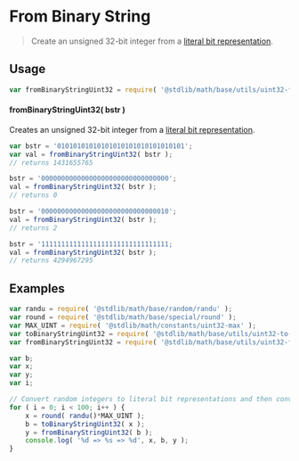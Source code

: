 # From Binary String

> Create an unsigned 32-bit integer from a [literal bit representation][@stdlib/math/base/utils/uint32-to-binary-string].


<section class="usage">

## Usage

``` javascript
var fromBinaryStringUint32 = require( '@stdlib/math/base/utils/uint32-from-binary-string' );
```

#### fromBinaryStringUint32( bstr )

Creates an unsigned 32-bit integer from a [literal bit representation][@stdlib/math/base/utils/uint32-to-binary-string].

``` javascript
var bstr = '01010101010101010101010101010101';
var val = fromBinaryStringUint32( bstr );
// returns 1431655765

bstr = '00000000000000000000000000000000';
val = fromBinaryStringUint32( bstr );
// returns 0

bstr = '00000000000000000000000000000010';
val = fromBinaryStringUint32( bstr );
// returns 2

bstr = '11111111111111111111111111111111;
val = fromBinaryStringUint32( bstr );
// returns 4294967295
```

</section>

<!-- /.usage -->


<section class="examples">

## Examples

``` javascript
var randu = require( '@stdlib/math/base/random/randu' );
var round = require( '@stdlib/math/base/special/round' );
var MAX_UINT = require( '@stdlib/math/constants/uint32-max' );
var toBinaryStringUint32 = require( '@stdlib/math/base/utils/uint32-to-binary-string' );
var fromBinaryStringUint32 = require( '@stdlib/math/base/utils/uint32-from-binary-string' );

var b;
var x;
var y;
var i;

// Convert random integers to literal bit representations and then convert them back...
for ( i = 0; i < 100; i++ ) {
    x = round( randu()*MAX_UINT );
    b = toBinaryStringUint32( x );
    y = fromBinaryStringUint32( b );
    console.log( '%d => %s => %d', x, b, y );
}
```

</section>

<!-- /.examples -->


<section class="links">

[@stdlib/math/base/utils/uint32-to-binary-string]: https://github.com/stdlib-js/stdlib

</section>

<!-- /.links -->
